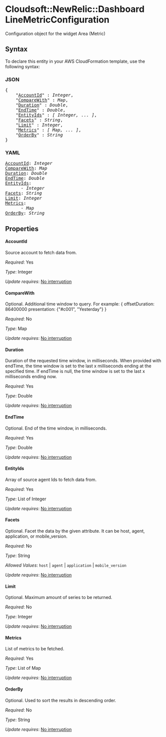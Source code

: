 # Cloudsoft::NewRelic::Dashboard LineMetricConfiguration

Configuration object for the widget Area (Metric)

## Syntax

To declare this entity in your AWS CloudFormation template, use the following syntax:

### JSON

<pre>
{
    "<a href="#accountid" title="AccountId">AccountId</a>" : <i>Integer</i>,
    "<a href="#comparewith" title="CompareWith">CompareWith</a>" : <i>Map</i>,
    "<a href="#duration" title="Duration">Duration</a>" : <i>Double</i>,
    "<a href="#endtime" title="EndTime">EndTime</a>" : <i>Double</i>,
    "<a href="#entityids" title="EntityIds">EntityIds</a>" : <i>[ Integer, ... ]</i>,
    "<a href="#facets" title="Facets">Facets</a>" : <i>String</i>,
    "<a href="#limit" title="Limit">Limit</a>" : <i>Integer</i>,
    "<a href="#metrics" title="Metrics">Metrics</a>" : <i>[ Map, ... ]</i>,
    "<a href="#orderby" title="OrderBy">OrderBy</a>" : <i>String</i>
}
</pre>

### YAML

<pre>
<a href="#accountid" title="AccountId">AccountId</a>: <i>Integer</i>
<a href="#comparewith" title="CompareWith">CompareWith</a>: <i>Map</i>
<a href="#duration" title="Duration">Duration</a>: <i>Double</i>
<a href="#endtime" title="EndTime">EndTime</a>: <i>Double</i>
<a href="#entityids" title="EntityIds">EntityIds</a>: <i>
      - Integer</i>
<a href="#facets" title="Facets">Facets</a>: <i>String</i>
<a href="#limit" title="Limit">Limit</a>: <i>Integer</i>
<a href="#metrics" title="Metrics">Metrics</a>: <i>
      - Map</i>
<a href="#orderby" title="OrderBy">OrderBy</a>: <i>String</i>
</pre>

## Properties

#### AccountId

Source account to fetch data from.

_Required_: Yes

_Type_: Integer

_Update requires_: [No interruption](https://docs.aws.amazon.com/AWSCloudFormation/latest/UserGuide/using-cfn-updating-stacks-update-behaviors.html#update-no-interrupt)

#### CompareWith

Optional. Additional time window to query. For example: {
offsetDuration: 86400000
presentation: {"#c001", "Yesterday"}
}

_Required_: No

_Type_: Map

_Update requires_: [No interruption](https://docs.aws.amazon.com/AWSCloudFormation/latest/UserGuide/using-cfn-updating-stacks-update-behaviors.html#update-no-interrupt)

#### Duration

Duration of the requested time window, in milliseconds. When provided with endTime, the time window is set to the last x milliseconds ending at the specified time. If endTime is null, the time window is set to the last x milliseconds ending now.

_Required_: Yes

_Type_: Double

_Update requires_: [No interruption](https://docs.aws.amazon.com/AWSCloudFormation/latest/UserGuide/using-cfn-updating-stacks-update-behaviors.html#update-no-interrupt)

#### EndTime

Optional. End of the time window, in milliseconds.

_Required_: Yes

_Type_: Double

_Update requires_: [No interruption](https://docs.aws.amazon.com/AWSCloudFormation/latest/UserGuide/using-cfn-updating-stacks-update-behaviors.html#update-no-interrupt)

#### EntityIds

Array of source agent Ids to fetch data from.

_Required_: Yes

_Type_: List of Integer

_Update requires_: [No interruption](https://docs.aws.amazon.com/AWSCloudFormation/latest/UserGuide/using-cfn-updating-stacks-update-behaviors.html#update-no-interrupt)

#### Facets

Optional. Facet the data by the given attribute. It can be host, agent, application, or mobile_version.

_Required_: No

_Type_: String

_Allowed Values_: <code>host</code> | <code>agent</code> | <code>application</code> | <code>mobile_version</code>

_Update requires_: [No interruption](https://docs.aws.amazon.com/AWSCloudFormation/latest/UserGuide/using-cfn-updating-stacks-update-behaviors.html#update-no-interrupt)

#### Limit

Optional. Maximum amount of series to be returned.

_Required_: No

_Type_: Integer

_Update requires_: [No interruption](https://docs.aws.amazon.com/AWSCloudFormation/latest/UserGuide/using-cfn-updating-stacks-update-behaviors.html#update-no-interrupt)

#### Metrics

List of metrics to be fetched.

_Required_: Yes

_Type_: List of Map

_Update requires_: [No interruption](https://docs.aws.amazon.com/AWSCloudFormation/latest/UserGuide/using-cfn-updating-stacks-update-behaviors.html#update-no-interrupt)

#### OrderBy

Optional. Used to sort the results in descending order.

_Required_: No

_Type_: String

_Update requires_: [No interruption](https://docs.aws.amazon.com/AWSCloudFormation/latest/UserGuide/using-cfn-updating-stacks-update-behaviors.html#update-no-interrupt)

